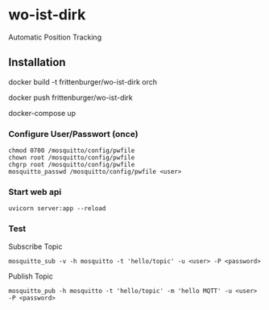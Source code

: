 # wo-ist-dirk
Automatic Position Tracking


## Installation

docker build -t frittenburger/wo-ist-dirk orch

docker push frittenburger/wo-ist-dirk 


docker-compose up


### Configure User/Passwort (once)
```
chmod 0700 /mosquitto/config/pwfile
chown root /mosquitto/config/pwfile
chgrp root /mosquitto/config/pwfile
mosquitto_passwd /mosquitto/config/pwfile <user>
```


### Start web api
```
uvicorn server:app --reload
```

### Test
Subscribe Topic
```
mosquitto_sub -v -h mosquitto -t 'hello/topic' -u <user> -P <password>
```

Publish Topic
```
mosquitto_pub -h mosquitto -t 'hello/topic' -m 'hello MQTT' -u <user> -P <password>
```
